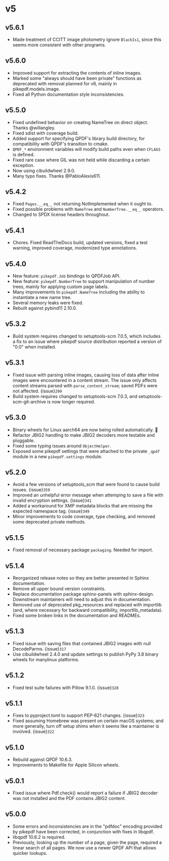 # v5

## v5.6.1

- Made treatment of CCITT image photometry ignore `BlackIs1`, since this seems
  more consistent with other programs.

## v5.6.0

- Improved support for extracting the contents of inline images.
- Marked some "always should have been private" functions as deprecated with removal
  planned for v6, mainly in pikepdf.models.image.
- Fixed all Python documentation style inconsistencies.

## v5.5.0

- Fixed undefined behavior on creating NameTree on direct object. Thanks @willangley.
- Fixed sdist with coverage build.
- Added support for specifying QPDF's library build directory, for compatibility
  with QPDF's transition to cmake.
- `QPDF_*` environment variables will modify build paths even when `CFLAGS` is
  defined.
- Fixed rare case where GIL was not held while discarding a certain exception.
- Now using cibuildwheel 2.9.0.
- Many typo fixes. Thanks @PabloAlexis611.

## v5.4.2

- Fixed `Pages.__eq__` not returning NotImplemented when it ought to.
- Fixed possible problems with `NameTree` and `NumberTree.__eq__` operators.
- Changed to SPDX license headers throughout.

## v5.4.1

- Chores. Fixed ReadTheDocs build, updated versions, fixed a test warning, improved
  coverage, modernized type annotations.

## v5.4.0

- New feature: `pikepdf.Job` bindings to QPDFJob API.
- New feature: `pikepdf.NumberTree` to support manipulation of number trees,
  mainly for applying custom page labels.
- Many improvements to `pikepdf.NameTree` including the ability to instantiate
  a new name tree.
- Several memory leaks were fixed.
- Rebuilt against pybind11 2.10.0.

## v5.3.2

- Build system requires changed to setuptools-scm 7.0.5, which includes a fix to
  an issue where pikepdf source distribution reported a version of "0.0" when installed.

## v5.3.1

- Fixed issue with parsing inline images, causing loss of data after
  inline images were encountered in a content stream. The issue only affects
  content streams parsed with `parse_content_stream`; saved PDFs were not
  affected. {issue}`299`
- Build system requires changed to setuptools-scm 7.0.3, and
  setuptools-scm-git-archive is now longer required.

## v5.3.0

- Binary wheels for Linux aarch64 are now being rolled automatically. 🎉
- Refactor JBIG2 handling to make JBIG2 decoders more testable and pluggable.
- Fixed some typing issues around `ObjectHelper`.
- Exposed some pikepdf settings that were attached to the private `_qpdf` module
  in a new `pikepdf.settings` module.

## v5.2.0

- Avoid a few versions of setuptools_scm that were found to cause build issues. {issue}`359`
- Improved an unhelpful error message when attemping to save a file with invalid
  encryption settings. {issue}`341`
- Added a workaround for XMP metadata blocks that are missing the expected namespace
  tag. {issue}`349`
- Minor improvements to code coverage, type checking, and removed some deprecated
  private methods.

## v5.1.5

- Fixed removal of necessary package `packaging`. Needed for import.

## v5.1.4

- Reorganized release notes so they are better presented in Sphinx documentation.
- Remove all upper bound version constraints.
- Replace documentation package sphinx-panels with sphinx-design. Downstream
  maintainers will need to adjust this in documentation.
- Removed use of deprecated pkg_resources and replaced with importlib (and, where
  necessary for backward compatibility, importlib_metadata).
- Fixed some broken links in the documentation and READMEs.

## v5.1.3

- Fixed issue with saving files that contained JBIG2 images with null DecodeParms.
  {issue}`317`
- Use cibuildwheel 2.4.0 and update settings to publish PyPy 3.8 binary wheels for
  manylinux platforms.

## v5.1.2

- Fixed test suite failures with Pillow 9.1.0. {issue}`328`

## v5.1.1

- Fixes to pyproject.toml to support PEP-621 changes. {issue}`323`
- Fixed assuming Homebrew was present on certain macOS systems; and more generally,
  turn off setup shims when it seems like a maintainer is involved. {issue}`322`

## v5.1.0

- Rebuild against QPDF 10.6.3.
- Improvements to Makefile for Apple Silicon wheels.

## v5.0.1

- Fixed issue where Pdf.check() would report a failure if JBIG2 decoder was not
  installed and the PDF contains JBIG2 content.

## v5.0.0

- Some errors and inconsistencies are in the "pdfdoc" encoding provided by pikepdf
  have been corrected, in conjunction with fixes in libqpdf.
- libqpdf 10.6.2 is required.
- Previously, looking up the number of a page, given the page, required a linear
  search of all pages. We now use a newer QPDF API that allows quicker lookups.
